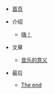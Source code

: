 <!-- docs/_sidebar.md -->

- [首页](README "寒冰的网站")

- 介绍

  - [嗨！](page/01_Hi!/)

- 文章

  - [音乐的意义](page/02_音乐的意义/)

- 最后

  - [The end](page/03_最后/)
